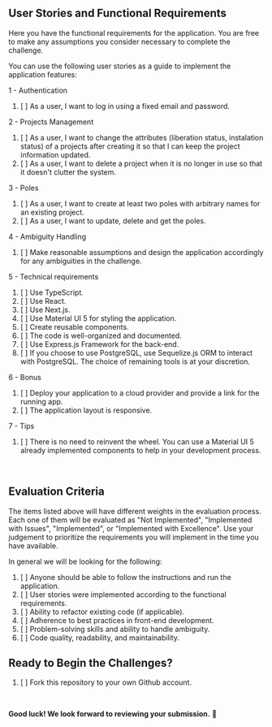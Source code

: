 
## User Stories and Functional Requirements

Here you have the functional requirements for the application. You are free to make any assumptions you consider necessary to complete the challenge.

You can use the following user stories as a guide to implement the application features:

1 - Authentication

1. [ ] As a user, I want to log in using a fixed email and password.

2 - Projects Management

1. [ ] As a user, I want to change the attributes (liberation status, instalation status) of a projects after creating it so that I can keep the project information updated.
1. [ ] As a user, I want to delete a project when it is no longer in use so that it doesn't clutter the system.

3 - Poles

1. [ ] As a user, I want to create at least two poles with arbitrary names for an existing project.
1. [ ] As a user, I want to update, delete and get the poles.

4 - Ambiguity Handling

1. [ ] Make reasonable assumptions and design the application accordingly for any ambiguities in the challenge.

5 - Technical requirements

1. [ ] Use TypeScript.
1. [ ] Use React.
1. [ ] Use Next.js.
1. [ ] Use Material UI 5 for styling the application.
1. [ ] Create reusable components.
1. [ ] The code is well-organized and documented.
1. [ ] Use Express.js Framework for the back-end.
1. [ ] If you choose to use PostgreSQL, use Sequelize.js ORM to interact with PostgreSQL.
The choice of remaining tools is at your discretion.

6 - Bonus

1. [ ] Deploy your application to a cloud provider and provide a link for the running app.
1. [ ] The application layout is responsive.

7 - Tips

1. [ ] There is no need to reinvent the wheel. You can use a Material UI 5 already implemented components to help in your development process.

</br>


## Evaluation Criteria

The items listed above will have different weights in the evaluation process. Each one of them will be evaluated as "Not Implemented", "Implemented with Issues", "Implemented", or "Implemented with Excellence". Use your judgement to prioritize the requirements you will implement in the time you have available. 

In general we will be looking for the following:

1. [ ] Anyone should be able to follow the instructions and run the application.
1. [ ] User stories were implemented according to the functional requirements.
1. [ ] Ability to refactor existing code (if applicable).
1. [ ] Adherence to best practices in front-end development.
1. [ ] Problem-solving skills and ability to handle ambiguity.
1. [ ] Code quality, readability, and maintainability.

## Ready to Begin the Challenges?

1. [ ] Fork this repository to your own Github account.


</br>

**Good luck! We look forward to reviewing your submission.** 🚀
